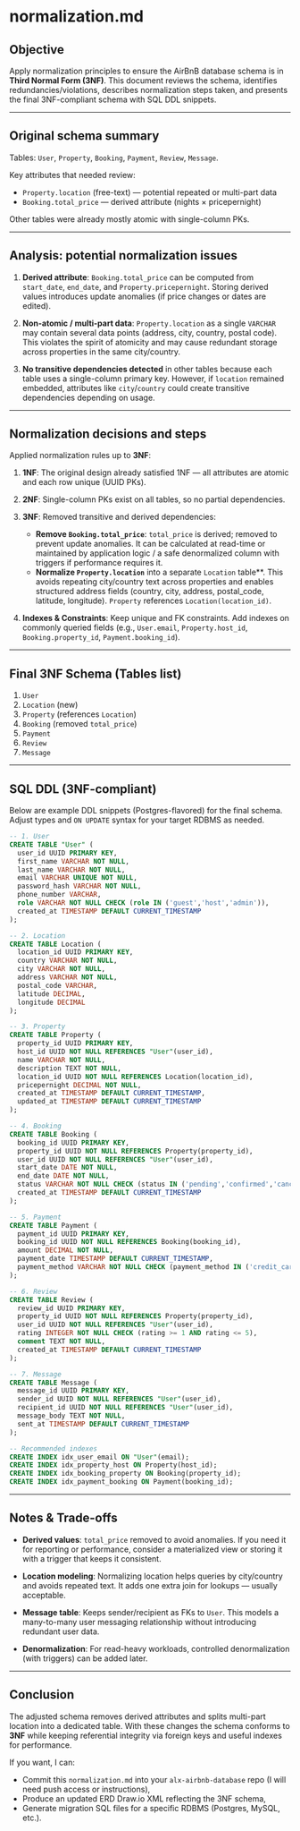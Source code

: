 # normalization.md

## Objective

Apply normalization principles to ensure the AirBnB database schema is in **Third Normal Form (3NF)**. This document reviews the schema, identifies redundancies/violations, describes normalization steps taken, and presents the final 3NF-compliant schema with SQL DDL snippets.

---

## Original schema summary

Tables: `User`, `Property`, `Booking`, `Payment`, `Review`, `Message`.

Key attributes that needed review:

- `Property.location` (free-text) — potential repeated or multi-part data
- `Booking.total_price` — derived attribute (nights × pricepernight)

Other tables were already mostly atomic with single-column PKs.

---

## Analysis: potential normalization issues

1. **Derived attribute**: `Booking.total_price` can be computed from `start_date`, `end_date`, and `Property.pricepernight`. Storing derived values introduces update anomalies (if price changes or dates are edited).

2. **Non-atomic / multi-part data**: `Property.location` as a single `VARCHAR` may contain several data points (address, city, country, postal code). This violates the spirit of atomicity and may cause redundant storage across properties in the same city/country.

3. **No transitive dependencies detected** in other tables because each table uses a single-column primary key. However, if `location` remained embedded, attributes like `city`/`country` could create transitive dependencies depending on usage.

---

## Normalization decisions and steps

Applied normalization rules up to **3NF**:

1. **1NF**: The original design already satisfied 1NF — all attributes are atomic and each row unique (UUID PKs).

2. **2NF**: Single-column PKs exist on all tables, so no partial dependencies.

3. **3NF**: Removed transitive and derived dependencies:

   - **Remove `Booking.total_price`**: `total_price` is derived; removed to prevent update anomalies. It can be calculated at read-time or maintained by application logic / a safe denormalized column with triggers if performance requires it.
   - **Normalize `Property.location`** into a separate `Location` table\*\*. This avoids repeating city/country text across properties and enables structured address fields (country, city, address, postal_code, latitude, longitude). `Property` references `Location(location_id)`.

4. **Indexes & Constraints**: Keep unique and FK constraints. Add indexes on commonly queried fields (e.g., `User.email`, `Property.host_id`, `Booking.property_id`, `Payment.booking_id`).

---

## Final 3NF Schema (Tables list)

1. `User`
2. `Location` (new)
3. `Property` (references `Location`)
4. `Booking` (removed `total_price`)
5. `Payment`
6. `Review`
7. `Message`

---

## SQL DDL (3NF-compliant)

Below are example DDL snippets (Postgres-flavored) for the final schema. Adjust types and `ON UPDATE` syntax for your target RDBMS as needed.

```sql
-- 1. User
CREATE TABLE "User" (
  user_id UUID PRIMARY KEY,
  first_name VARCHAR NOT NULL,
  last_name VARCHAR NOT NULL,
  email VARCHAR UNIQUE NOT NULL,
  password_hash VARCHAR NOT NULL,
  phone_number VARCHAR,
  role VARCHAR NOT NULL CHECK (role IN ('guest','host','admin')),
  created_at TIMESTAMP DEFAULT CURRENT_TIMESTAMP
);

-- 2. Location
CREATE TABLE Location (
  location_id UUID PRIMARY KEY,
  country VARCHAR NOT NULL,
  city VARCHAR NOT NULL,
  address VARCHAR NOT NULL,
  postal_code VARCHAR,
  latitude DECIMAL,
  longitude DECIMAL
);

-- 3. Property
CREATE TABLE Property (
  property_id UUID PRIMARY KEY,
  host_id UUID NOT NULL REFERENCES "User"(user_id),
  name VARCHAR NOT NULL,
  description TEXT NOT NULL,
  location_id UUID NOT NULL REFERENCES Location(location_id),
  pricepernight DECIMAL NOT NULL,
  created_at TIMESTAMP DEFAULT CURRENT_TIMESTAMP,
  updated_at TIMESTAMP DEFAULT CURRENT_TIMESTAMP
);

-- 4. Booking
CREATE TABLE Booking (
  booking_id UUID PRIMARY KEY,
  property_id UUID NOT NULL REFERENCES Property(property_id),
  user_id UUID NOT NULL REFERENCES "User"(user_id),
  start_date DATE NOT NULL,
  end_date DATE NOT NULL,
  status VARCHAR NOT NULL CHECK (status IN ('pending','confirmed','canceled')),
  created_at TIMESTAMP DEFAULT CURRENT_TIMESTAMP
);

-- 5. Payment
CREATE TABLE Payment (
  payment_id UUID PRIMARY KEY,
  booking_id UUID NOT NULL REFERENCES Booking(booking_id),
  amount DECIMAL NOT NULL,
  payment_date TIMESTAMP DEFAULT CURRENT_TIMESTAMP,
  payment_method VARCHAR NOT NULL CHECK (payment_method IN ('credit_card','paypal','stripe'))
);

-- 6. Review
CREATE TABLE Review (
  review_id UUID PRIMARY KEY,
  property_id UUID NOT NULL REFERENCES Property(property_id),
  user_id UUID NOT NULL REFERENCES "User"(user_id),
  rating INTEGER NOT NULL CHECK (rating >= 1 AND rating <= 5),
  comment TEXT NOT NULL,
  created_at TIMESTAMP DEFAULT CURRENT_TIMESTAMP
);

-- 7. Message
CREATE TABLE Message (
  message_id UUID PRIMARY KEY,
  sender_id UUID NOT NULL REFERENCES "User"(user_id),
  recipient_id UUID NOT NULL REFERENCES "User"(user_id),
  message_body TEXT NOT NULL,
  sent_at TIMESTAMP DEFAULT CURRENT_TIMESTAMP
);

-- Recommended indexes
CREATE INDEX idx_user_email ON "User"(email);
CREATE INDEX idx_property_host ON Property(host_id);
CREATE INDEX idx_booking_property ON Booking(property_id);
CREATE INDEX idx_payment_booking ON Payment(booking_id);
```

---

## Notes & Trade-offs

- **Derived values**: `total_price` removed to avoid anomalies. If you need it for reporting or performance, consider a materialized view or storing it with a trigger that keeps it consistent.

- **Location modeling**: Normalizing location helps queries by city/country and avoids repeated text. It adds one extra join for lookups — usually acceptable.

- **Message table**: Keeps sender/recipient as FKs to `User`. This models a many-to-many user messaging relationship without introducing redundant user data.

- **Denormalization**: For read-heavy workloads, controlled denormalization (with triggers) can be added later.

---

## Conclusion

The adjusted schema removes derived attributes and splits multi-part location into a dedicated table. With these changes the schema conforms to **3NF** while keeping referential integrity via foreign keys and useful indexes for performance.

If you want, I can:

- Commit this `normalization.md` into your `alx-airbnb-database` repo (I will need push access or instructions),
- Produce an updated ERD Draw\.io XML reflecting the 3NF schema,
- Generate migration SQL files for a specific RDBMS (Postgres, MySQL, etc.).
